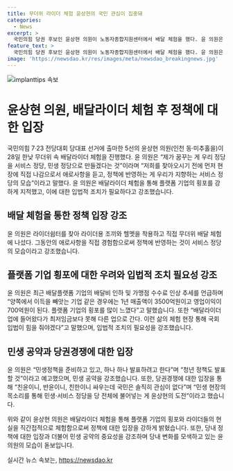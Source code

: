 ```yaml
---
title: 무더위 라이더 체험 윤상현의 국민 관심이 집중돼
categories:
  - News
excerpt: >
  국민의힘 당권 후보인 윤상현 의원이 노동자종합지원센터에서 배달 체험을 했다. 윤 의원은 플랫폼 기업의 횡포를 언급하며 입법의 필요성을 강조했고, 민생 정책을 발표할 것이라고 예고했다. 한동훈 전 비상대책위원장 당선에 대한 우려를 표명하기도 했다. 또한 김재원 전 최고위원 후보 자격 박탈과 관련해 선관위를 비판했다. 나경원 의원, 원희룡 전 국토부 장관과의 연대설은 부인했으며 이철우 경북지사와의 면담 내용을 언급했다.
feature_text: >
  국민의힘 당권 후보인 윤상현 의원이 노동자종합지원센터에서 배달 체험을 했다. 윤 의원은 플랫폼 기업의 횡포를 언급하며 입법의 필요성을 강조했고, 민생 정책을 발표할 것이라고 예고했다. 한동훈 전 비상대책위원장 당선에 대한 우려를 표명하기도 했다. 또한 김재원 전 최고위원 후보 자격 박탈과 관련해 선관위를 비판했다. 나경원 의원, 원희룡 전 국토부 장관과의 연대설은 부인했으며 이철우 경북지사와의 면담 내용을 언급했다.
image: 'https://newsdao.kr/res/images/meta/newsdao_breakingnews.jpg'
---
```


<p><img src="https://newsdao.kr/res/images/meta/newsdao_breakingnews.jpg" alt="implanttips 속보" /></p>

<h1>윤상현 의원, 배달라이더 체험 후 정책에 대한 입장</h1>

<p>국민의힘 7·23 전당대회 당대표 선거에 출마한 5선의 윤상현 의원(인천 동·미추홀을)이 28일 한낮 무더위 속 배달라이더 체험을 진행했다. 윤 의원은 “제가 꿈꾸는 게 우리 정당을 서비스 정당, 민생 정당으로 만들겠다는 것”이라며 “저희를 찾아오시기 전에 먼저 현장에 직접 나감으로서 애로사항을 듣고, 정책에 반영하는 게 우리가 지향하는 서비스 정당의 모습”이라고 말했다. 윤 의원은 배달라이더 체험을 통해 플랫폼 기업의 횡포를 강하게 지적했고, 이에 대한 입법적 조치가 필요하다고 강조했습니다.</p>

<h2>배달 체험을 통한 정책 입장 강조</h2>

<p data-ke-size="size16">윤 의원은 라이더쉼터를 찾아 라이더용 조끼와 헬멧을 착용하고 직접 무더위 배달 체험에 나섰다. 그동안의 애로사항을 직접 경험함으로써 정책에 반영하는 것이 서비스 정당의 모습이라고 강조했습니다.</p>

<h2>플랫폼 기업 횡포에 대한 우려와 입법적 조치 필요성 강조</h2>

<p data-ke-size="size16">윤 의원은 최근 배달플랫폼 기업의 배달비 인하 및 가맹점 수수료 인상 추세를 언급하며 “양쪽에서 이득을 빼앗는 기업 같은 경우에는 1년 매출액이 3500억원이고 영업이익이 700억원이 된다. 플랫폼 기업의 횡포를 많이 느꼈다”고 말했습니다. 또한 “배달라이더 업에 들어왔다가 최저임금보다 못해 다른 업으로 간다. 이런 삶의 체험 현장 통해 국회 입법이 힘을 줘야겠다”고 말했으며, 입법적 조치의 필요성을 강조했습니다.</p>

<h2>민생 공약과 당권경쟁에 대한 입장</h2>

<p data-ke-size="size16">윤 의원은 “민생정책을 준비하고 있고, 하나 하나 발표하려고 한다”며 “청년 정책도 발표할 것”이라고 예고했으며, 민생 공약을 강조했습니다. 또한, 당권경쟁에 대한 입장을 통해 “친윤이니, 반윤이니, 친한이니 싸우는데 국민은 솔직히 관심이 없다”며 “민생 현장의 목소리를 통해 민생·서비스 정당을 당 전체에 불어넣는 게 윤상현의 도전”이라고 했습니다.</p>

<p>위와 같이 윤상현 의원은 배달라이더 체험을 통해 플랫폼 기업의 횡포와 라이더들의 현실을 직간접적으로 체험함으로써 정책에 대한 입장을 강하게 밝혔습니다. 또한, 당내 정책에 대한 입장과 더불어 민생 공약의 중요성을 강조하며 당내 변화를 모색하고 있는 윤 의원의 모습이 돋보입니다.</p>
실시간 뉴스 속보는, <a href="https://newsdao.kr" rel="dofollow">https://newsdao.kr</a>


